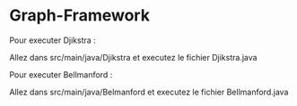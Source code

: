 # Graph-Framework

Pour executer Djikstra :

Allez dans src/main/java/Djikstra et executez le fichier Djikstra.java

Pour executer Bellmanford :

Allez dans src/main/java/Belmanford et executez le fichier Bellmanford.java
